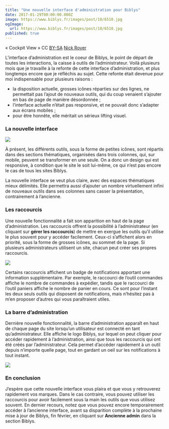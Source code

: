 ```yaml
---
title: "Une nouvelle interface d'administration pour Biblys"
date: 2017-01-29T00:00:00.000Z
image: https://www.biblys.fr/images/post/10/6510.jpg
ogImage:
  url: https://www.biblys.fr/images/post/10/6510.jpg
published: true
---
```


« Cockpit View » CC [BY-SA](https://creativecommons.org/licenses/by-sa/2.0/) [Nick Royer](https://www.flickr.com/photos/hjmediastudios/15251718692/in/photolist-aKU3vi-9NH9LR-9NBBMn-9NDZCz-cTApB3-9NvNDw-9NvF6h-9NwY8N-9NKVq9-iXj3e-peK3B7-cTAppb-cTAn1h-qu913-qu91q)

L’interface d’administration est le coeur de Biblys, le point de départ de toutes les interactions, la caisse à outils de l’administrateur. Voilà plusieurs mois que je travaille à la refonte de cette interface d’administration, et plus longtemps encore que je réfléchis au sujet. Cette refonte était devenue pour moi indispensable pour plusieurs raisons :

- la disposition actuelle, grosses icônes réparties sur des lignes, ne permettait pas l’ajout de nouveaux outils, qui du coup venaient s’ajouter en bas de page de manière désordonnée ;
- l’interface actuelle n’était pas responsive, et ne pouvait donc s’adapter aux écrans mobiles ;
- pour être honnête, elle méritait un sérieux lifting visuel.

### La nouvelle interface

![](https://www.biblys.fr/biblys/media/blog/admin-interface.png)

À présent, les différents outils, sous la forme de petites icônes, sont répartis dans des sections thématiques, organisées dans trois colonnes, qui, sur mobile, peuvent se transformer en une seule. On a donc un design qui est responsive, à condition que le site le soit lui-même, ce qui n’est pas encore le cas de tous les sites Biblys.

La nouvelle interface se veut plus claire, avec des espaces thématiques mieux délimités. Elle permettra aussi d’ajouter un nombre virtuellement infini de nouveaux outils dans ses colonnes sans casser la présentation, contrairement à l’ancienne.

### Les raccourcis

Une nouvelle fonctionnalité a fait son apparition en haut de la page d’administration. Les raccourcis offrent la possibilité à l’administrateur (en cliquant sur **gérer les raccourcis**) de mettre en exergue les outils qu’il utilise le plus souvent pour y accéder facilement. Ceux-ci s’affichent alors en priorité, sous la forme de grosses icônes, au sommet de la page. Si plusieurs administrateurs utilisent un site, chacun peut créer ses propres raccourcis.

![](https://www.biblys.fr/biblys/media/blog/admin-raccourcis.png)

Certains raccourcis affichent un badge de notifications apportant une information supplémentaire. Par exemple, le raccourci de l’outil commandes affiche le nombre de commandes à expédier, tandis que le raccourci de l’outil paniers affiche le nombre de panier en cours. Ce sont pour l’instant les deux seuls outils qui disposent de notifications, mais n’hésitez pas à m’en proposer d’autres qui vous paraîtraient utiles.

### La barre d’administration

Dernière nouvelle fonctionnalité, la barre d’administration apparaît en haut de chaque page du site lorsqu’un utilisateur est connecté en tant qu’administrateur. Elle affiche le logo Biblys, sur lequel on peut cliquer pour accéder rapidement à l’administration, ainsi que tous les raccourcis qui ont été créés par l’administrateur. Cela permet d’accéder rapidement à un outil depuis n’importe quelle page, tout en gardant un oeil sur les notifications à tout instant.

![](https://www.biblys.fr/biblys/media/blog/admin-barre.png)

### En conclusion

J’espère que cette nouvelle interface vous plaira et que vous y retrouverez rapidement vos marques. Dans le cas contraire, vous pouvez utiliser les raccourcis pour avoir facilement sous la main les outils que vous utilisez souvent. En dernier recours, notez que vous pouvez encore temporairement accéder à l’ancienne interface, avant sa disparition complète à la prochaine mise à jour de Biblys, fin février, en cliquant sur **Ancienne admin** dans la section Biblys.

